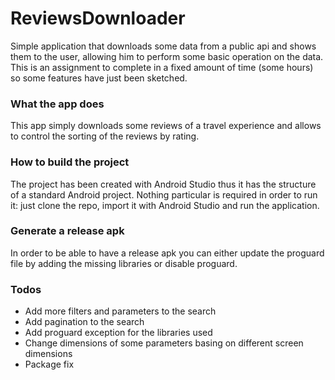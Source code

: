 # ReviewsDownloader
Simple application that downloads some data from a public api and shows them to the user, allowing him to perform some basic operation on the data. This is an assignment to complete in a fixed amount of time (some hours) so some features have just been sketched.

### What the app does
This app simply downloads some reviews of a travel experience and allows to control the sorting of the reviews by rating.

### How to build the project
The project has been created with Android Studio thus it has the structure of a standard Android project. Nothing particular is required in order to run it: just clone the repo, import it with Android Studio and run the application.

### Generate a release apk
In order to be able to have a release apk you can either update the proguard file by adding the missing libraries or disable proguard.

### Todos
- Add more filters and parameters to the search
- Add pagination to the search
- Add proguard exception for the libraries used
- Change dimensions of some parameters basing on different screen dimensions
- Package fix